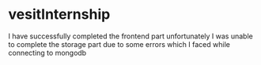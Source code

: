 # vesitInternship
I have successfully completed the frontend part 
unfortunately I was unable to complete the storage part due to some errors which I faced while connecting to mongodb

